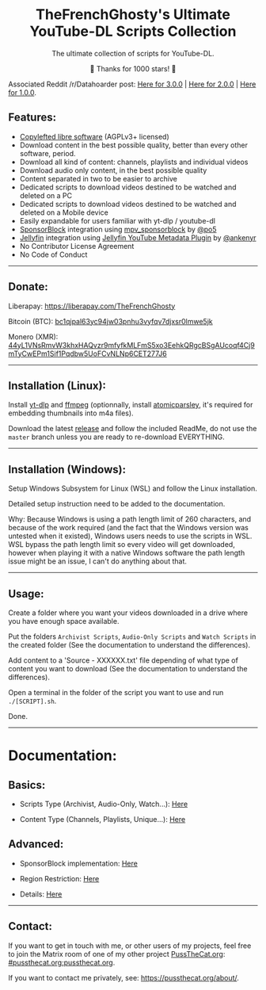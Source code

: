 <h1 align="center">TheFrenchGhosty's Ultimate YouTube-DL Scripts Collection</h1>

<p align="center">The ultimate collection of scripts for YouTube-DL.</p>

<p align="center">🎉 Thanks for 1000 stars! 🎉</p>

Associated Reddit /r/Datahoarder post: [Here for 3.0.0](https://redd.it/llw7zq) | [Here for 2.0.0](https://redd.it/h7q4nz) | [Here for 1.0.0](https://redd.it/dwhvq6).

## Features:

- [Copylefted libre software](https://github.com/TheFrenchGhosty/TheFrenchGhostys-YouTube-DL-Archivist-Scripts) (AGPLv3+ licensed)
- Download content in the best possible quality, better than every other software, period.
- Download all kind of content: channels, playlists and individual videos
- Download audio only content, in the best possible quality
- Content separated in two to be easier to archive
- Dedicated scripts to download videos destined to be watched and deleted on a PC
- Dedicated scripts to download videos destined to be watched and deleted on a Mobile device
- Easily expandable for users familiar with yt-dlp / youtube-dl
- [SponsorBlock](https://sponsor.ajay.app/) integration using [mpv_sponsorblock](https://github.com/po5/mpv_sponsorblock) by [@po5](https://github.com/po5)
- [Jellyfin](https://jellyfin.org/) integration using [Jellyfin YouTube Metadata Plugin](https://github.com/ankenyr/jellyfin-youtube-metadata-plugin) by [@ankenyr](https://github.com/ankenyr)
- No Contributor License Agreement
- No Code of Conduct

---

## Donate:

Liberapay: https://liberapay.com/TheFrenchGhosty

Bitcoin (BTC): [bc1qjpal63yc94jw03pnhu3vyfqv7djxsr0lmwe5jk](bitcoin:bc1qjpal63yc94jw03pnhu3vyfqv7djxsr0lmwe5jk)

Monero (XMR): [44yL1VNsRmvW3khxHAQvzr9mfyfkMLFmS5xo3EehkQRgcBSgAUcoqf4Cj9mTyCwEPm1Sif1Pqdbw5UoFCvNLNp6CET277J6](monero:44yL1VNsRmvW3khxHAQvzr9mfyfkMLFmS5xo3EehkQRgcBSgAUcoqf4Cj9mTyCwEPm1Sif1Pqdbw5UoFCvNLNp6CET277J6)

---

## Installation (Linux):

Install [yt-dlp](https://github.com/pukkandan/yt-dlp) and [ffmpeg](https://www.ffmpeg.org/) (optionnally, install [atomicparsley](https://github.com/wez/atomicparsley), it's required for embedding thumbnails into m4a files).

Download the latest [release](https://github.com/TheFrenchGhosty/TheFrenchGhostys-YouTube-DL-Archivist-Scripts/releases) and follow the included ReadMe, do not use the `master` branch unless you are ready to re-download EVERYTHING.

---

## Installation (Windows):

Setup Windows Subsystem for Linux (WSL) and follow the Linux installation.

Detailed setup instruction need to be added to the documentation.

Why: Because Windows is using a path length limit of 260 characters, and because of the work required (and the fact that the Windows version was untested when it existed), Windows users needs to use the scripts in WSL. WSL bypass the path length limit so every video will get downloaded, however when playing it with a native Windows software the path length issue might be an issue, I can't do anything about that.

---

## Usage: 

Create a folder where you want your videos downloaded in a drive where you have enough space available.

Put the folders `Archivist Scripts`, `Audio-Only Scripts` and `Watch Scripts` in the created folder (See the documentation to understand the differences).

Add content to a 'Source - XXXXXX.txt' file depending of what type of content you want to download (See the documentation to understand the differences).

Open a terminal in the folder of the script you want to use and run `./[SCRIPT].sh`.

Done.

---

# Documentation:

## Basics:

- Scripts Type (Archivist, Audio-Only, Watch...): [Here](docs/Scripts-Type.md)

- Content Type (Channels, Playlists, Unique...): [Here](docs/Content-Type.md)

## Advanced:

- SponsorBlock implementation: [Here](docs/SponsorBlock.md)

- Region Restriction: [Here](docs/Region-Restriction.md)

- Details: [Here](docs/Details.md) 

---

## Contact:

If you want to get in touch with me, or other users of my projects, feel free to join the Matrix room of one of my other project [PussTheCat.org](https://pussthecat.org): [#pussthecat.org:pussthecat.org](https://matrix.to/#/#pussthecat.org:pussthecat.org).

If you want to contact me privately, see: https://pussthecat.org/about/.

